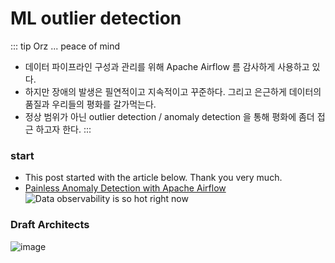 # ML outlier detection
::: tip Orz ... peace of mind
- 데이터 파이프라인 구성과 관리를 위해 Apache Airflow 름 감사하게 사용하고 있다.
- 하지만 장애의 발생은 필연적이고 지속적이고 꾸준하다. 그리고 은근하게 데이터의 품질과 우리들의 평화를 갈가먹는다.
- 정상 범위가 아닌 outlier detection / anomaly detection 을 통해 평화에 좀더 접근 하고자 한다.
:::

### start
- This post started with the article below. Thank you very much.
- [Painless Anomaly Detection with Apache Airflow](https://medium.com/apache-airflow/painless-anomaly-detection-with-apache-airflow-dfd83f320a9e)
![Data observability is so hot right now](https://miro.medium.com/v2/resize:fit:640/format:webp/1*d6ExBjGqE3r8G8_ECfbFHQ.jpeg)

### Draft Architects
![image](https://github.com/log-diginori/log-diginori.github.io/assets/10396850/1f5c2361-d27b-4718-813f-2ad0ef4320cd)
